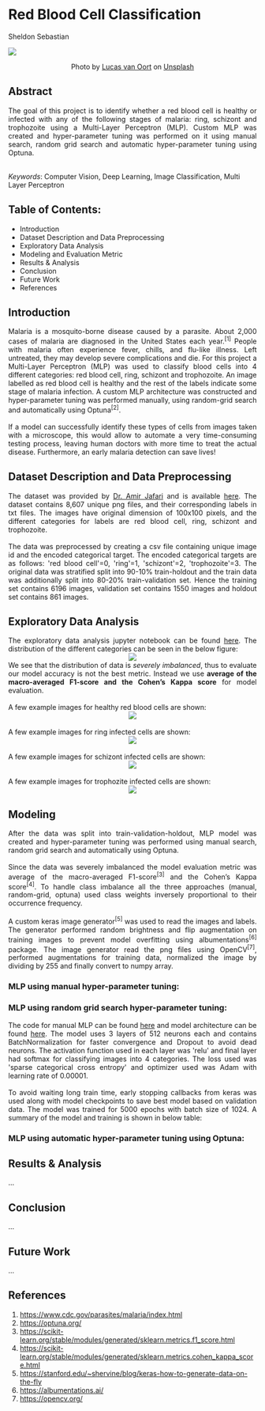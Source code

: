 # Red Blood Cell Classification

Sheldon Sebastian

![](saved_images/banner.jpg)
<center>Photo by <a href="https://unsplash.com/@switch_dtp_fotografie?utm_source=unsplash&utm_medium=referral&utm_content=creditCopyText">Lucas van Oort</a> on <a href="https://unsplash.com/s/photos/mosquito?utm_source=unsplash&utm_medium=referral&utm_content=creditCopyText">Unsplash</a></center>

## Abstract

<div style="text-align: justify"> 

The goal of this project is to identify whether a red blood cell is healthy or infected with any of the following stages of malaria: ring, schizont and trophozoite using a Multi-Layer Perceptron (MLP). Custom MLP was created and hyper-parameter tuning was performed on it using manual search, random grid search and automatic hyper-parameter tuning using Optuna.  
</div>
<br>
<i>Keywords</i>: Computer Vision, Deep Learning, Image Classification, Multi Layer Perceptron

## Table of Contents:

- Introduction
- Dataset Description and Data Preprocessing	
- Exploratory Data Analysis
- Modeling and Evaluation Metric
- Results & Analysis	
- Conclusion
- Future Work	
- References

## Introduction

<div style="text-align: justify">
Malaria is a mosquito-borne disease caused by a parasite. About 2,000 cases of malaria are diagnosed in the United States each year.<sup>[1]</sup> People with malaria often experience fever, chills, and flu-like illness. Left untreated, they may develop severe complications and die. For this project a Multi-Layer Perceptron (MLP) was used to classify blood cells into 4 different categories: red blood cell, ring, schizont and trophozoite. An image labelled as red blood cell is healthy and the rest of the labels indicate some stage of malaria infection. A custom MLP architecture was constructed and hyper-parameter tuning was performed manually, using random-grid search and automatically using Optuna<sup>[2]</sup>. <br><br>If a model can successfully identify these types of cells from images taken with a microscope, this would allow to automate a very time-consuming testing process, leaving human doctors with more time to treat the actual disease. Furthermore, an early malaria detection can save lives!   
</div>

## Dataset Description and Data Preprocessing
<div style="text-align: justify">
The dataset was provided by <a href="https://www.linkedin.com/in/amir-jafari-phd-5a153863/">Dr. Amir Jafari</a> and is available <a href = "https://github.com/sheldonsebastian/Red-Blood-Cell-Classification/tree/main/input/train">here</a>. The dataset contains 8,607 unique png files, and their corresponding labels in txt files. The images have original dimension of 100x100 pixels, and the different categories for labels are red blood cell, ring, schizont and trophozoite. <br> <br> The data was preprocessed by creating a csv file containing unique image id and the  encoded categorical target. The encoded categorical targets are as follows: 'red blood cell'=0, 'ring'=1, 'schizont'=2, 'trophozoite'=3. The original data was stratified split into 90-10% train-holdout and the train data was additionally split into 80-20% train-validation set. Hence the training set contains 6196 images, validation set contains 1550 images and holdout set contains 861 images.   
</div>

## Exploratory Data Analysis

<div style="text-align: justify">
The exploratory data analysis jupyter notebook can be found <a href = "https://github.com/sheldonsebastian/Red-Blood-Cell-Classification/blob/main/src/1_eda.ipynb">here</a>. The distribution of the different categories can be seen in the below figure:
</div>
<center><img src="saved_images/figure1.png"/></center>
<div style="text-align: justify">
We see that the distribution of data is <i>severely imbalanced</i>, thus to evaluate our model accuracy is not the best metric. Instead we use <b>average of the macro-averaged F1-score and the Cohen’s Kappa score</b> for model evaluation.
</div>

<br>
<div style="text-align: justify">
A few example images for healthy red blood cells are shown:
</div>
<center><img src="saved_images/rbc.png"/></center>

<br>
<div style="text-align: justify">
A few example images for ring infected cells are shown:
</div>
<center><img src="saved_images/ring.png"/></center>

<br>
<div style="text-align: justify">
A few example images for schizont infected cells are shown:
</div>
<center><img src="saved_images/schizont.png"/></center>

<br>
<div style="text-align: justify">
A few example images for trophozite infected cells are shown:
</div>
<center><img src="saved_images/trophozite.png"/></center>

## Modeling

<div style="text-align: justify">
After the data was split into train-validation-holdout, MLP model was created and hyper-parameter tuning was performed using manual search, random grid search and automatically using Optuna.<br><br> Since the data was severely imbalanced the model evaluation metric was average of the macro-averaged F1-score<sup>[3]</sup> and the Cohen’s Kappa score<sup>[4]</sup>. To handle class imbalance all the three approaches (manual, random-grid, optuna) used class weights inversely proportional to their occurrence frequency. <br><br> A custom keras image generator<sup>[5]</sup> was used to read the images and labels. The generator performed random brightness and flip augmentation on training images to prevent model overfitting using albumentations<sup>[6]</sup> package. The image generator read the png files using OpenCV<sup>[7]</sup>, performed augmentations for training data, normalized the image by dividing by 255 and finally convert to numpy array.       
</div>


### MLP using manual hyper-parameter tuning:

<div style="text-align: justify">

</div>

### MLP using random grid search hyper-parameter tuning:

<div style="text-align: justify">
The code for manual MLP can be found <a href="https://github.com/sheldonsebastian/Red-Blood-Cell-Classification/blob/main/src/model_trainers/0_manual.py">here</a> and model architecture can be found <a href="https://github.com/sheldonsebastian/Red-Blood-Cell-Classification/blob/1213635ec4cea020a2adc34459ad9911b88d43bc/src/model_trainers/model_dispatcher.py#L8">here</a>. The model uses 3 layers of 512 neurons each and contains BatchNormalization for faster convergence and Dropout to avoid dead neurons. The activation function used in each layer was 'relu' and final layer had softmax for classifying images into 4 categories. The loss used was 'sparse categorical cross entropy' and optimizer used was Adam with learning rate of 0.00001. <br><br> To avoid waiting long train time, early stopping callbacks from keras was used along with model checkpoints to save best model based on validation data. The model was trained for 5000 epochs with batch size of 1024. A summary of the model and training is shown in below table:
</div>



### MLP using automatic hyper-parameter tuning using Optuna:

<div style="text-align: justify">

</div>

## Results & Analysis

...

## Conclusion

...

## Future Work

...

## References
1. https://www.cdc.gov/parasites/malaria/index.html
2. https://optuna.org/
3. https://scikit-learn.org/stable/modules/generated/sklearn.metrics.f1_score.html
4. https://scikit-learn.org/stable/modules/generated/sklearn.metrics.cohen_kappa_score.html
5. https://stanford.edu/~shervine/blog/keras-how-to-generate-data-on-the-fly
6. https://albumentations.ai/
7. https://opencv.org/